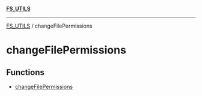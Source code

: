 [**FS_UTILS**](../README.md)

***

[FS_UTILS](../README.md) / changeFilePermissions

# changeFilePermissions

## Functions

- [changeFilePermissions](functions/changeFilePermissions.md)
